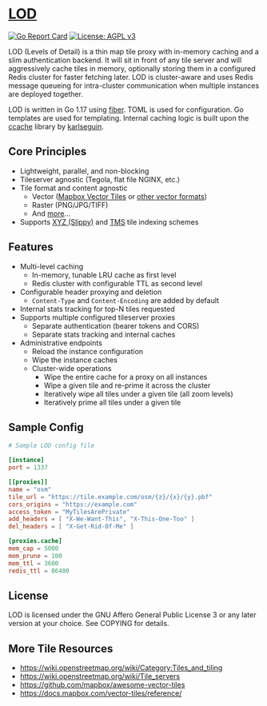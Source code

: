 # [LOD](https://tile.fund/lod)
[![Go Report Card](https://goreportcard.com/badge/github.com/tile-fund/lod)](https://goreportcard.com/report/github.com/tile-fund/lod)
[![License: AGPL v3](https://img.shields.io/badge/License-AGPL%20v3-blue.svg)](https://raw.githubusercontent.com/tile-fund/lod/master/LICENSE)

LOD (Levels of Detail) is a thin map tile proxy with in-memory caching and a 
slim authentication backend. It will sit in front of any tile server and will 
aggressively cache tiles in memory, optionally storing them in a configured
Redis cluster for faster fetching later. LOD is cluster-aware and uses Redis
message queueing for intra-cluster communication when multiple instances are
deployed together.

LOD is written in Go 1.17 using [fiber](https://github.com/gofiber/fiber). TOML
is used for configuration. Go templates are used for templating. Internal 
caching logic is built upon the [ccache](https://github.com/karlseguin/ccache)
library by [karlseguin](https://github.com/karlseguin).

## Core Principles

- Lightweight, parallel, and non-blocking
- Tileserver agnostic (Tegola, flat file NGINX, etc.)
- Tile format and content agnostic
  - Vector ([Mapbox Vector Tiles](https://github.com/mapbox/vector-tile-spec) 
    or [other vector formats](https://wiki.openstreetmap.org/wiki/Vector_tiles))
  - Raster (PNG/JPG/TIFF)
  - And [more](https://wiki.openstreetmap.org/wiki/Tiles)...
- Supports [XYZ (Slippy)](https://wiki.openstreetmap.org/wiki/Slippy_map_tilenames)
  and [TMS](https://wiki.openstreetmap.org/wiki/TMS) tile indexing schemes

## Features

- Multi-level caching
    - In-memory, tunable LRU cache as first level
    - Redis cluster with configurable TTL as second level
- Configurable header proxying and deletion
  - `Content-Type` and `Content-Encoding` are added by default
- Internal stats tracking for top-N tiles requested
- Supports multiple configured tileserver proxies
  - Separate authentication (bearer tokens and CORS)
  - Separate stats tracking and internal caches
- Administrative endpoints
  - Reload the instance configuration
  - Wipe the instance caches
  - Cluster-wide operations
    - Wipe the entire cache for a proxy on all instances
    - Wipe a given tile and re-prime it across the cluster
    - Iteratively wipe all tiles under a given tile (all zoom levels)
    - Iteratively prime all tiles under a given tile

## Sample Config
```toml
# Sample LOD config file

[instance]
port = 1337

[[proxies]]
name = "osm"
tile_url = "https://tile.example.com/osm/{z}/{x}/{y}.pbf"
cors_origins = "https://example.com"
access_token = "MyTilesArePrivate"
add_headers = [ "X-We-Want-This", "X-This-One-Too" ]
del_headers = [ "X-Get-Rid-Of-Me" ]

[proxies.cache]
mem_cap = 5000
mem_prune = 100
mem_ttl = 3600
redis_ttl = 86400
```

## License

LOD is licensed under the GNU Affero General Public License 3 or any later
version at your choice. See COPYING for details.

## More Tile Resources
- https://wiki.openstreetmap.org/wiki/Category:Tiles_and_tiling
- https://wiki.openstreetmap.org/wiki/Tile_servers
- https://github.com/mapbox/awesome-vector-tiles
- https://docs.mapbox.com/vector-tiles/reference/
